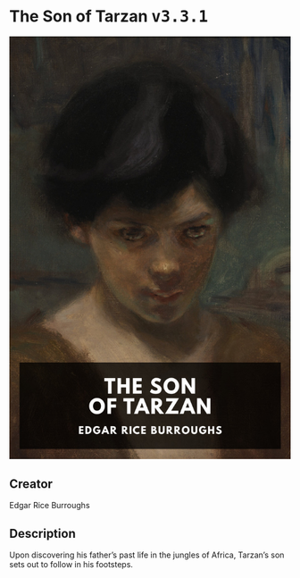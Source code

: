 
# The Son of Tarzan <kbd>v3.3.1</kbd>

<center>
  <img src="./cover-1024.jpg"/>
</center>

## Creator
Edgar Rice Burroughs

## Description
Upon discovering his father’s past life in the jungles of Africa, Tarzan’s son sets out to follow in his footsteps.

